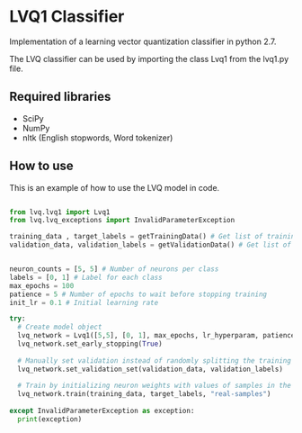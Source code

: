 # LVQ1 Classifier
Implementation of a learning vector quantization classifier in python 2.7. 

The LVQ classifier can be used by importing the class Lvq1 from the lvq1.py file.


## Required libraries
* SciPy
* NumPy
* nltk (English stopwords, Word tokenizer)

## How to use 
This is an example of how to use the LVQ model in code. 
```python

from lvq.lvq1 import Lvq1
from lvq.lvq_exceptions import InvalidParameterException

training_data , target_labels = getTrainingData() # Get list of training samples and label list
validation_data, validation_labels = getValidationData() # Get list of validation samples and label list


neuron_counts = [5, 5] # Number of neurons per class
labels = [0, 1] # Label for each class
max_epochs = 100
patience = 5 # Number of epochs to wait before stopping training
init_lr = 0.1 # Initial learning rate

try:
  # Create model object
  lvq_network = Lvq1([5,5], [0, 1], max_epochs, lr_hyperparam, patience)
  lvq_network.set_early_stopping(True)
  
  # Manually set validation instead of randomly splitting the training set
  lvq_network.set_validation_set(validation_data, validation_labels)
  
  # Train by initializing neuron weights with values of samples in the training data
  lvq_network.train(training_data, target_labels, "real-samples")  
  
except InvalidParameterException as exception:
  print(exception)
```


